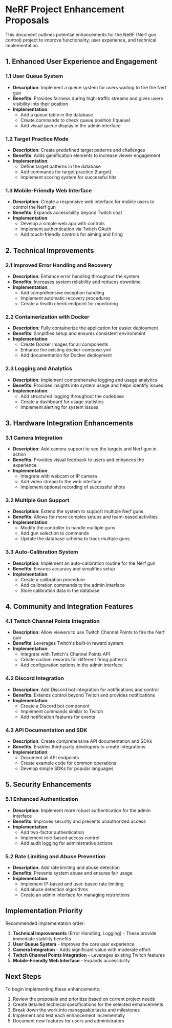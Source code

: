# NeRF Project Enhancement Proposals

This document outlines potential enhancements for the NeRF (Nerf gun control) project to improve functionality, user experience, and technical implementation.

## 1. Enhanced User Experience and Engagement

### 1.1 User Queue System
- **Description**: Implement a queue system for users waiting to fire the Nerf gun
- **Benefits**: Provides fairness during high-traffic streams and gives users visibility into their position
- **Implementation**: 
  - Add a queue table in the database
  - Create commands to check queue position (!queue)
  - Add visual queue display in the admin interface

### 1.2 Target Practice Mode
- **Description**: Create predefined target patterns and challenges
- **Benefits**: Adds gamification elements to increase viewer engagement
- **Implementation**:
  - Define target patterns in the database
  - Add commands for target practice (!target)
  - Implement scoring system for successful hits

### 1.3 Mobile-Friendly Web Interface
- **Description**: Create a responsive web interface for mobile users to control the Nerf gun
- **Benefits**: Expands accessibility beyond Twitch chat
- **Implementation**:
  - Develop a simple web app with controls
  - Implement authentication via Twitch OAuth
  - Add touch-friendly controls for aiming and firing

## 2. Technical Improvements

### 2.1 Improved Error Handling and Recovery
- **Description**: Enhance error handling throughout the system
- **Benefits**: Increases system reliability and reduces downtime
- **Implementation**:
  - Add comprehensive exception handling
  - Implement automatic recovery procedures
  - Create a health check endpoint for monitoring

### 2.2 Containerization with Docker
- **Description**: Fully containerize the application for easier deployment
- **Benefits**: Simplifies setup and ensures consistent environment
- **Implementation**:
  - Create Docker images for all components
  - Enhance the existing docker-compose.yml
  - Add documentation for Docker deployment

### 2.3 Logging and Analytics
- **Description**: Implement comprehensive logging and usage analytics
- **Benefits**: Provides insights into system usage and helps identify issues
- **Implementation**:
  - Add structured logging throughout the codebase
  - Create a dashboard for usage statistics
  - Implement alerting for system issues

## 3. Hardware Integration Enhancements

### 3.1 Camera Integration
- **Description**: Add camera support to see the targets and Nerf gun in action
- **Benefits**: Provides visual feedback to users and enhances the experience
- **Implementation**:
  - Integrate with webcam or IP camera
  - Add video stream to the web interface
  - Implement optional recording of successful shots

### 3.2 Multiple Gun Support
- **Description**: Extend the system to support multiple Nerf guns
- **Benefits**: Allows for more complex setups and team-based activities
- **Implementation**:
  - Modify the controller to handle multiple guns
  - Add gun selection to commands
  - Update the database schema to track multiple guns

### 3.3 Auto-Calibration System
- **Description**: Implement an auto-calibration routine for the Nerf gun
- **Benefits**: Ensures accuracy and simplifies setup
- **Implementation**:
  - Create a calibration procedure
  - Add calibration commands to the admin interface
  - Store calibration data in the database

## 4. Community and Integration Features

### 4.1 Twitch Channel Points Integration
- **Description**: Allow viewers to use Twitch Channel Points to fire the Nerf gun
- **Benefits**: Leverages Twitch's built-in reward system
- **Implementation**:
  - Integrate with Twitch's Channel Points API
  - Create custom rewards for different firing patterns
  - Add configuration options in the admin interface

### 4.2 Discord Integration
- **Description**: Add Discord bot integration for notifications and control
- **Benefits**: Extends control beyond Twitch and provides notifications
- **Implementation**:
  - Create a Discord bot component
  - Implement commands similar to Twitch
  - Add notification features for events

### 4.3 API Documentation and SDK
- **Description**: Create comprehensive API documentation and SDKs
- **Benefits**: Enables third-party developers to create integrations
- **Implementation**:
  - Document all API endpoints
  - Create example code for common operations
  - Develop simple SDKs for popular languages

## 5. Security Enhancements

### 5.1 Enhanced Authentication
- **Description**: Implement more robust authentication for the admin interface
- **Benefits**: Improves security and prevents unauthorized access
- **Implementation**:
  - Add two-factor authentication
  - Implement role-based access control
  - Add audit logging for administrative actions

### 5.2 Rate Limiting and Abuse Prevention
- **Description**: Add rate limiting and abuse detection
- **Benefits**: Prevents system abuse and ensures fair usage
- **Implementation**:
  - Implement IP-based and user-based rate limiting
  - Add abuse detection algorithms
  - Create an admin interface for managing restrictions

## Implementation Priority

Recommended implementation order:

1. **Technical Improvements** (Error Handling, Logging) - These provide immediate stability benefits
2. **User Queue System** - Improves the core user experience
3. **Camera Integration** - Adds significant value with moderate effort
4. **Twitch Channel Points Integration** - Leverages existing Twitch features
5. **Mobile-Friendly Web Interface** - Expands accessibility

## Next Steps

To begin implementing these enhancements:

1. Review the proposals and prioritize based on current project needs
2. Create detailed technical specifications for the selected enhancements
3. Break down the work into manageable tasks and milestones
4. Implement and test each enhancement incrementally
5. Document new features for users and administrators
